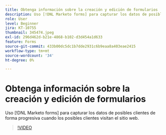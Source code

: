 ```yaml
---
title: Obtenga información sobre la creación y edición de formularios
description: Uso [!DNL Marketo forms] para capturar los datos de posibles clientes de forma progresiva cuando los posibles clientes visitan el sitio web.
role: User
level: Beginner
jira: KT-10755
thumbnail: 345474.jpeg
exl-id: 296d462d-b21e-4868-b102-d3d454a1d633
feature: Forms
source-git-commit: 433b00dc5dc1b7dde2931c6b9eaa8a403eae2415
workflow-type: tm+mt
source-wordcount: '34'
ht-degree: 0%

---
```


# Obtenga información sobre la creación y edición de formularios

Uso [!DNL Marketo forms] para capturar los datos de posibles clientes de forma progresiva cuando los posibles clientes visitan el sitio web.

>[!VIDEO](https://video.tv.adobe.com/v/345474/?quality=12&learn=on)
